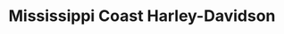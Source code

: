 ---
title: "Mississippi Coast Harley-Davidson"
url: /biloxi/mississippi-coast-harley-davidson/
shop: motorcycle
---